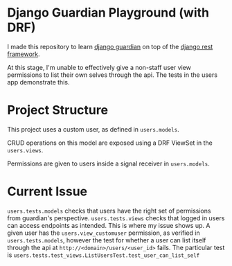 # Django Guardian Playground (with DRF)
I made this repository to learn [django guardian](https://github.com/django-guardian/django-guardian) on top of the [django rest framework](https://github.com/encode/django-rest-framework/tree/master).

At this stage, I'm unable to effectively give a non-staff user view permissions to list their own selves through the api.
The tests in the users app demonstrate this.

# Project Structure
This project uses a custom user, as defined in `users.models`.

CRUD operations on this model are exposed using a DRF ViewSet in the `users.views`.

Permissions are given to users inside a signal receiver in `users.models`.

# Current Issue
`users.tests.models` checks that users have the right set of permissions from guardian's perspective.
`users.tests.views` checks that logged in users can access endpoints as intended. This is where my issue shows up.
A given user has the `users.view_customuser` permission, as verified in `users.tests.models`, however the test for
whether a user can list itself through the api at `http://<domain>/users/<user_id>` fails. The particular test is 
`users.tests.test_views.ListUsersTest.test_user_can_list_self`

